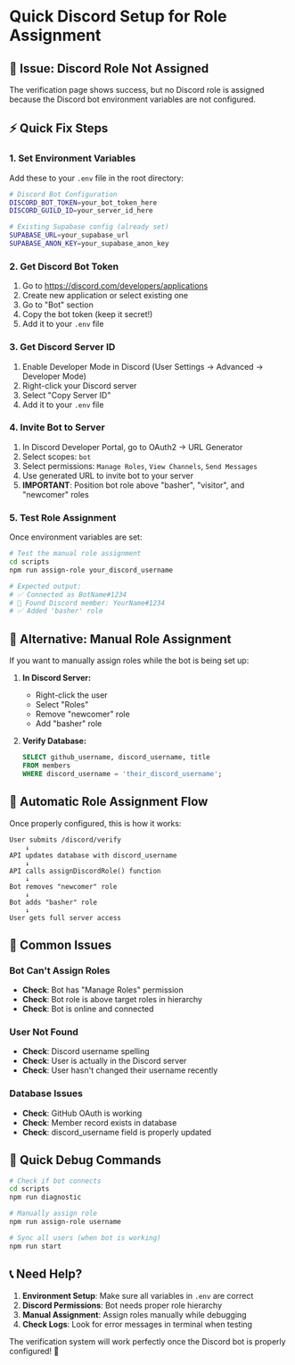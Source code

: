 # Quick Discord Setup for Role Assignment

## 🚨 Issue: Discord Role Not Assigned

The verification page shows success, but no Discord role is assigned because the Discord bot environment variables are not configured.

## ⚡ Quick Fix Steps

### 1. Set Environment Variables

Add these to your `.env` file in the root directory:

```bash
# Discord Bot Configuration
DISCORD_BOT_TOKEN=your_bot_token_here
DISCORD_GUILD_ID=your_server_id_here

# Existing Supabase config (already set)
SUPABASE_URL=your_supabase_url
SUPABASE_ANON_KEY=your_supabase_anon_key
```

### 2. Get Discord Bot Token

1. Go to https://discord.com/developers/applications
2. Create new application or select existing one
3. Go to "Bot" section
4. Copy the bot token (keep it secret!)
5. Add it to your `.env` file

### 3. Get Discord Server ID

1. Enable Developer Mode in Discord (User Settings → Advanced → Developer Mode)
2. Right-click your Discord server
3. Select "Copy Server ID"
4. Add it to your `.env` file

### 4. Invite Bot to Server

1. In Discord Developer Portal, go to OAuth2 → URL Generator
2. Select scopes: `bot`
3. Select permissions: `Manage Roles`, `View Channels`, `Send Messages`
4. Use generated URL to invite bot to your server
5. **IMPORTANT**: Position bot role above "basher", "visitor", and "newcomer" roles

### 5. Test Role Assignment

Once environment variables are set:

```bash
# Test the manual role assignment
cd scripts
npm run assign-role your_discord_username

# Expected output:
# ✅ Connected as BotName#1234
# 👤 Found Discord member: YourName#1234
# ✅ Added 'basher' role
```

## 🔄 Alternative: Manual Role Assignment

If you want to manually assign roles while the bot is being set up:

1. **In Discord Server:**
   - Right-click the user
   - Select "Roles"
   - Remove "newcomer" role
   - Add "basher" role

2. **Verify Database:**
   ```sql
   SELECT github_username, discord_username, title 
   FROM members 
   WHERE discord_username = 'their_discord_username';
   ```

## 🤖 Automatic Role Assignment Flow

Once properly configured, this is how it works:

```
User submits /discord/verify
    ↓
API updates database with discord_username
    ↓
API calls assignDiscordRole() function
    ↓
Bot removes "newcomer" role
    ↓
Bot adds "basher" role
    ↓
User gets full server access
```

## 🐛 Common Issues

### Bot Can't Assign Roles
- **Check**: Bot has "Manage Roles" permission
- **Check**: Bot role is above target roles in hierarchy
- **Check**: Bot is online and connected

### User Not Found
- **Check**: Discord username spelling
- **Check**: User is actually in the Discord server
- **Check**: User hasn't changed their username recently

### Database Issues
- **Check**: GitHub OAuth is working
- **Check**: Member record exists in database
- **Check**: discord_username field is properly updated

## 🔧 Quick Debug Commands

```bash
# Check if bot connects
cd scripts
npm run diagnostic

# Manually assign role
npm run assign-role username

# Sync all users (when bot is working)
npm run start
```

## 📞 Need Help?

1. **Environment Setup**: Make sure all variables in `.env` are correct
2. **Discord Permissions**: Bot needs proper role hierarchy
3. **Manual Assignment**: Assign roles manually while debugging
4. **Check Logs**: Look for error messages in terminal when testing

The verification system will work perfectly once the Discord bot is properly configured! 🚀
